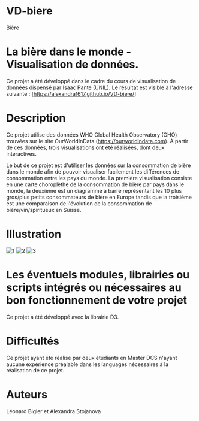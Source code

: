 # VD-biere
Bière

# La bière dans le monde - Visualisation de données. 
 
Ce projet a été développé dans le cadre du cours de visualisation de données dispensé par Isaac Pante (UNIL).
Le résultat est visible à l'adresse suivante : [https://alexandra1617.github.io/VD-biere/]

# Description
Ce projet utilise des données WHO Global Health Observatory (GHO) trouvées sur le site OurWorldInData (https://ourworldindata.com). À partir de ces données, trois visualisations ont été réalisées, dont deux interactives.

Le but de ce projet est d'utiliser les données sur la consommation de bière dans le monde afin de pouvoir visualiser facilement les différences de consommation entre les pays du monde. La première visualisation consiste en une carte choroplèthe de la consommation de bière par pays dans le monde, la deuxième est un diagramme à barre représentant les 10 plus gros/plus petits consommateurs de bière en Europe tandis que la troisième est une comparaison de l'évolution de la consommation de bière/vin/spiritueux en Suisse.

# Illustration
![1](https://user-images.githubusercontent.com/104446910/183876268-716293da-4775-460c-9bae-6a381d05ae6b.png)
![2](https://user-images.githubusercontent.com/104446910/183876278-486027f7-cb4e-46ad-b14a-a1c7d871f316.png)
![3](https://user-images.githubusercontent.com/104446910/183876288-fd235c0f-0469-4b74-b56a-22c6e80207be.png)

# Les éventuels modules, librairies ou scripts intégrés ou nécessaires au bon fonctionnement de votre projet
Ce projet a été développé avec la librairie D3.

# Difficultés
Ce projet ayant été réalisé par deux étudiants en Master DCS n'ayant aucune expérience préalable dans les languages nécessaires à la réalisation de ce projet.

# Auteurs
Léonard Bigler et Alexandra Stojanova
